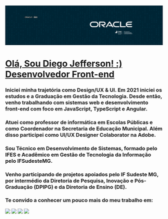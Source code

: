 ![](https://github.com/Diegojfsr/Diegojfsr/blob/main/Imagens/CapaOracleOne.jpg)

# [Olá, Sou Diego Jefferson! :)  Desenvolvedor Front-end](https:)

### Iniciei minha trajetória como Design/UX & UI. Em 2021 iniciei os estudos e a Graduação em Gestão da Tecnologia. Desde então, venho trabalhando com sistemas web e desenvolvimento front-end com foco em JavaScript, TypeScript e Angular.
### Atuei como professor de informática em Escolas Públicas e como Coordenador na Secretaria de Educação Municipal. Além disso participei como UI/UX Designer Colaborator na Adobe.
### Sou Técnico em Desenvolvimento de Sistemas, formado pelo IFES e Acadêmico em Gestão de Tecnologia da Informação pelo IFSudesteMG.
### Venho participando de projetos apoiados pelo IF Sudeste MG, por intermédio da Diretoria de Pesquisa, Inovação e Pós-Graduação (DPIPG) e da Diretoria de Ensino (DE).
### Te convido a conhecer um pouco mais do meu trabalho em:


<p float="center">

[<img src="https://img.shields.io/badge/Portfolio-255E63?style=for-the-badge&logo=About.me&logoColor=white" height="40"></a>](https://diegojfsr.myportfolio.com/)
[<img src="https://img.shields.io/badge/LinkedIn-0077B5?style=for-the-badge&logo=linkedin&logoColor=white" height="40"></a>](https://www.linkedin.com/in/diegojfsr/)
[<img src="https://img.shields.io/badge/Medium-12100E?style=for-the-badge&logo=medium&logoColor=white" height="40"></a>](https://medium.com/@diegojfsr)
[<img src="https://img.shields.io/badge/Behance-0054F7?style=for-the-badge&logo=behance&logoColor=white" height="40"></a>](https://www.behance.net/diegojfsr)

</p>



<!--

## [Um pouco mais sobre](https:)
>   🌠 <strong>Desenvolvedor Front end  com foco em Html, Css, JavaScript, TypeScript e Angular.</strong>  
>   🌠 <strong>Coordenador TI na secretaria de educação da SFG.</strong>  
>   🌠 <strong>Professor de Informática no Ensino Básico.</strong>  
>   🌠 <strong>UI/UX Designer e Colaborador Adobe.</strong>  
>   🌠 <strong>Técnico em Desenvolvimento de Sistemas pelo IFES.</strong>  
>   🌠 <strong>Acadêmico em Gestão de Tecnologia da Informação pelo IFSudesteMG.</strong>  

-->


<!--

## [Projetos e Experiências](https:)

> ⭐ Plataforma de Biologia, projeto apoiado pelo IF Sudeste MG, por intermédio da Diretoria de Pesquisa, Inovação e Pós-Graduação (DPIPG) e da Diretoria de Ensino (DE) do campus Barbacena. Durante o projeto atuei como bolsista responsável pelo desenvolvimento web da plataforma. Utilizei ferramentas de prototipação e desenvolvimento front.

> ⭐ MyRepsApp, sistema responsivo e de fácil usabilidade, oferece aos alunos uma maneira fácil e convidativa de marcar e acompanhar seus horários. Neste projeto utilizamos o padrão de arquitetura  MVC, JAVA e uma fonte de dados SQL.

> ⭐ The Space of Developers, plataforma de estudo desenvolvida para disponibilizar cursos de programação gratuitos. Pude definir a arquitetura deste projeto a partir do zero, pensando no que seria mais adequado para a experiência dos usuários. Minha decisão de usar Angular, trouxe extrema flexibilidade e eficiência para o sistema.  

-->






<!--
<h2>Te convido a conhecer um pouco mais do meu trabalho em:  
<a href="https://www.linkedin.com/in/diegojfsr/" rel="nofollow"><code>Linkedin</code></a> | <a href="https://diegojfsr.myportfolio.com/" rel="nofollow"><code>MyPortfolio</code></a>.</h2>
-->














  <!-- 
    [<img src="https://img.shields.io/badge/Projetos-181818?style=for-the-badge&logo=supabase&logoColor=white" height="70"></a>]() 
    [<img src="https://img.shields.io/badge/Linkedin-000000?style=for-the-badge&logo=About.me&logoColor=white" height="50"></a>](https://www.linkedin.com/in/diegojfsr/)
    [<img src="https://img.shields.io/badge/Linkedin-0054F7?style=for-the-badge&logo=About.me&logoColor=white" height="50"></a>](https://www.linkedin.com/in/diegojfsr/)

    https://img.shields.io/badge/hyperledger-2F3134?style=for-the-badge&logo=hyperledger&logoColor=white
    https://img.shields.io/badge/Notion-000000?style=for-the-badge&logo=notion&logoColor=white
    https://img.shields.io/badge/LinkedIn-0077B5?style=for-the-badge&logo=linkedin&logoColor=white
  -->
 


  <!--  
    <a href="https:"> <img src="https://github.com/Diegojfsr/Diegojfsr/blob/main/Imagens/Ex11.jpg" width="330"/></a>
    <a href="https:"> <img src="https://github.com/Diegojfsr/Diegojfsr/blob/main/Imagens/Ex22.jpg" width="330"/></a>
    <a href="https:"> <img src="https://github.com/Diegojfsr/Diegojfsr/blob/main/Imagens/Ex33.jpg" width="330"/></a>
-->

 








<!--

[<img src="https://hermes.dio.me/tracks/1fd7a7da-ba42-417c-a4de-2f0c2f0622b6.png" height="50"></a>](https://web.dio.me/track/decola-tech-avanade-net-developer?tab=path)

-->


<!--

<pre>
<span class="pl-s">🤓 As a good designer, I don't really have good code to include in my GitHub.</span>
<span class="pl-s">🤓 But I thought it would be important to make my profile pretty. Sorry, people.</span>
</pre>




<div class="highlight highlight-source-yaml notranslate position-relative overflow-auto" dir="auto"><pre><span class="pl-s">🤓 As a good designer, I don't really have good code to include in my GitHub.</span>
<span class="pl-s">🤓 But I thought it would be important to make my profile pretty. Sorry, people.</span></pre><div class="zeroclipboard-container position-absolute right-0 top-0">
    <clipboard-copy aria-label="Copy" class="ClipboardButton btn js-clipboard-copy m-2 p-0 tooltipped-no-delay" data-copy-feedback="Copied!" data-tooltip-direction="w" value="🤓 As a good designer, I don't really have good code to include in my GitHub.
🤓 But I thought it would be important to make my profile pretty. Sorry, people." tabindex="0" role="button">
      <svg aria-hidden="true" height="16" viewBox="0 0 16 16" version="1.1" width="16" data-view-component="true" class="octicon octicon-copy js-clipboard-copy-icon m-2">
    <path d="M0 6.75C0 5.784.784 5 1.75 5h1.5a.75.75 0 0 1 0 1.5h-1.5a.25.25 0 0 0-.25.25v7.5c0 .138.112.25.25.25h7.5a.25.25 0 0 0 .25-.25v-1.5a.75.75 0 0 1 1.5 0v1.5A1.75 1.75 0 0 1 9.25 16h-7.5A1.75 1.75 0 0 1 0 14.25Z"></path><path d="M5 1.75C5 .784 5.784 0 6.75 0h7.5C15.216 0 16 .784 16 1.75v7.5A1.75 1.75 0 0 1 14.25 11h-7.5A1.75 1.75 0 0 1 5 9.25Zm1.75-.25a.25.25 0 0 0-.25.25v7.5c0 .138.112.25.25.25h7.5a.25.25 0 0 0 .25-.25v-7.5a.25.25 0 0 0-.25-.25Z"></path>
</svg>
      <svg aria-hidden="true" height="16" viewBox="0 0 16 16" version="1.1" width="16" data-view-component="true" class="octicon octicon-check js-clipboard-check-icon color-fg-success d-none m-2">
    <path d="M13.78 4.22a.75.75 0 0 1 0 1.06l-7.25 7.25a.75.75 0 0 1-1.06 0L2.22 9.28a.751.751 0 0 1 .018-1.042.751.751 0 0 1 1.042-.018L6 10.94l6.72-6.72a.75.75 0 0 1 1.06 0Z"></path>
</svg>
    </clipboard-copy>
  </div></div>

  
-->


<!--

<h2>Te convido a conhecer um pouco mais do meu trabalho em:  
<a href="https://www.linkedin.com/in/diegojfsr/" alt="Linkedin" target="_blank"><img src="https://img.shields.io/badge/-Linkedin-0054F7?style=for-the-badge&labelColor=0054F7&logo=linkedin&logoColor=white&link=https://www.linkedin.com/in/diegojfsr/"></a> <a href="https://diegojfsr.myportfolio.com/" alt="Myportfolio" target="_blank"><img src="https://img.shields.io/badge/Myportfolio-0054F7?style=for-the-badge&labelColor=0054F7&logo=Adobe%20Creative%20Cloud&amp;logoColor=white&link=https://diegojfsr.myportfolio.com/"></a>


[<img src="https://github.com/Diegojfsr/Diegojfsr/assets/65885167/a7ae6c8c-b498-4da1-bc67-643883d884d2" width="35"/>](https://www.linkedin.com/in/diegojfsr/)  
[<img src="https://github.com/Diegojfsr/Diegojfsr/assets/65885167/bc1d579a-5c92-48aa-8f4b-6ef940050aaa" width="35"/>](https://diegojfsr.myportfolio.com/)



<a href="https://www.linkedin.com/in/diegojfsr/"> <img src="https://github.com/Diegojfsr/Diegojfsr/assets/65885167/a7ae6c8c-b498-4da1-bc67-643883d884d2" width="35"/></a> . 
<a href="https://diegojfsr.myportfolio.com/"> <img src="https://github.com/Diegojfsr/Diegojfsr/assets/65885167/bc1d579a-5c92-48aa-8f4b-6ef940050aaa" width="35"/></a>


[<code>Linkedin</code>](https://www.linkedin.com/in/diegojfsr/)
[<code>Personal website</code>](https://diegojfsr.myportfolio.com/)

## [Projetos e Experiências](https:)

<p float="center">
  <a href="https:"> <img src="https://github.com/Diegojfsr/Diegojfsr/blob/main/Imagens/Proj1.jpg" width="250"/></a>
  <a href="https:"> <img src="https://github.com/Diegojfsr/Diegojfsr/blob/main/Imagens/Proj2.jpg" width="250"/></a>
  <a href="https:"> <img src="https://github.com/Diegojfsr/Diegojfsr/blob/main/Imagens/Proj3.jpg" width="250"/></a>
</p>
-->

